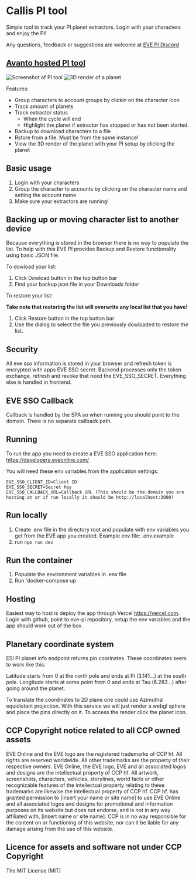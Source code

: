 # Callis PI tool

Simple tool to track your PI planet extractors. Login with your characters and enjoy the PI!

Any questions, feedback or suggestions are welcome at [EVE PI Discord](https://discord.gg/GPtw5kfuJu)

## [Avanto hosted PI tool](https://pi.avanto.tk)

![Screenshot of PI tool](https://github.com/calli-eve/eve-pi/blob/main/images/eve-pi.png)
![3D render of a planet](https://github.com/calli-eve/eve-pi/blob/main/images/3dplanet.png)

Features:

- Group characters to account groups by clickin on the character icon
- Track amount of planets
- Track extractor status
  - When the cycle will end
  - Highlight the planet if extractor has stopped or has not been started.
- Backup to download characters to a file
- Rstore from a file. Must be from the same instance!
- View the 3D render of the planet with your PI setup by clicking the planet

## Basic usage

1. Login with your characters
2. Group the character to accounts by clicking on the character name and setting the account name
3. Make sure your extractors are running!

## Backing up or moving character list to another device

Because everything is stored in the browser there is no way to populate the list. To help with this EVE PI provides Backup and Restore functionality using basic JSON file.

To dowload your list:

1. Click Dowload button in the top button bar
2. Find your backup json file in your Downloads folder

To restore your list:

**Take note that restoring the list will overwrite any local list that you have!**

1. Click Restore button in the top button bar
2. Use the dialog to select the file you previously dowloaded to restore the list.

## Security

All eve sso information is stored in your browser and refresh token is encrypted with apps EVE SSO secret. Backend processes only the token exchange, refresh and revoke that need the EVE_SSO_SECRET. Everything else is handled in frontend.

## EVE SSO Callback

Callback is handled by the SPA so when running you should point to the domain. There is no separate callback path.

## Running

To run the app you need to create a EVE SSO application here: https://developers.eveonline.com/

You will need these env variables from the application settings:

```
EVE_SSO_CLIENT_ID=Client ID
EVE_SSO_SECRET=Secret Key
EVE_SSO_CALLBACK_URL=Callback URL (This should be the domain you are hosting at or if run locally it should be http://localhost:3000)
```

## Run locally

1. Create .env file in the directory root and populate with env variables you get from the EVE app you created. Example env file: .env.example
2. run `npm run dev`

## Run the container

1. Populate the environment variables in .env file
2. Run 'docker-compose up

## Hosting

Easiest way to host is deploy the app through Vercel https://vercel.com. Login with github, point to eve-pi repository, setup the env variables and the app should work out of the box.

## Planetary coordinate system

ESI PI planet info endpoint returns pin coorinates. These coordinates seem to work like this:

Latitude starts from 0 at the north pole and ends at Pi (3.141...) at the south pole.
Longitude starts at some point from 0 and ends at Tau (6.283...) after going around the planet.

To translate the coordinates to 2D plane one could use Azimuthal equidistant projection. With this service we will just render a webgl sphere and place the pins directly on it. To access the render click the planet icon.

## CCP Copyright notice related to all CCP owned assets

EVE Online and the EVE logo are the registered trademarks of CCP hf. All rights are reserved worldwide. All other trademarks are the property of their respective owners. EVE Online, the EVE logo, EVE and all associated logos and designs are the intellectual property of CCP hf. All artwork, screenshots, characters, vehicles, storylines, world facts or other recognizable features of the intellectual property relating to these trademarks are likewise the intellectual property of CCP hf. CCP hf. has granted permission to [insert your name or site name] to use EVE Online and all associated logos and designs for promotional and information purposes on its website but does not endorse, and is not in any way affiliated with, [insert name or site name]. CCP is in no way responsible for the content on or functioning of this website, nor can it be liable for any damage arising from the use of this website.

## Licence for assets and software not under CCP Copyright

The MIT License (MIT)
